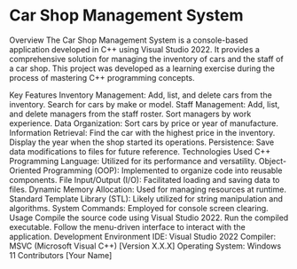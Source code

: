 # Car Shop Management System

Overview
The Car Shop Management System is a console-based application developed in C++ using Visual Studio 2022. It provides a comprehensive solution for managing the inventory of cars and the staff of a car shop. This project was developed as a learning exercise during the process of mastering C++ programming concepts.

Key Features
Inventory Management: Add, list, and delete cars from the inventory. Search for cars by make or model.
Staff Management: Add, list, and delete managers from the staff roster. Sort managers by work experience.
Data Organization: Sort cars by price or year of manufacture.
Information Retrieval: Find the car with the highest price in the inventory. Display the year when the shop started its operations.
Persistence: Save data modifications to files for future reference.
Technologies Used
C++ Programming Language: Utilized for its performance and versatility.
Object-Oriented Programming (OOP): Implemented to organize code into reusable components.
File Input/Output (I/O): Facilitated loading and saving data to files.
Dynamic Memory Allocation: Used for managing resources at runtime.
Standard Template Library (STL): Likely utilized for string manipulation and algorithms.
System Commands: Employed for console screen clearing.
Usage
Compile the source code using Visual Studio 2022.
Run the compiled executable.
Follow the menu-driven interface to interact with the application.
Development Environment
IDE: Visual Studio 2022
Compiler: MSVC (Microsoft Visual C++) [Version X.X.X]
Operating System: Windows 11
Contributors
[Your Name]
